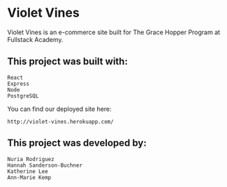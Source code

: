 # Violet Vines

Violet Vines is an e-commerce site built for The Grace Hopper Program at Fullstack Academy. 

## This project was built with: 

```
React
Express
Node
PostgreSQL

```

You can find our deployed site here: 
```
http://violet-vines.herokuapp.com/

```

## This project was developed by:


```
Nuria Rodriguez
Hannah Sanderson-Buchner
Katherine Lee
Ann-Marie Kemp

```

